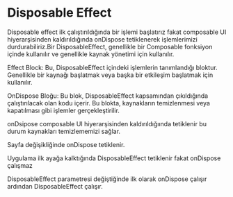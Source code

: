 Disposable Effect
=====================

Disposable effect ilk çalıştırıldığında bir işlemi başlatırız fakat composable UI hiyerarşisinden kaldırıldığında onDispose tetiklenerek işlemlerimizi durdurabiliriz.Bir DisposableEffect, genellikle bir Composable fonksiyon içinde kullanılır ve genellikle kaynak yönetimi için kullanılır.

Effect Block: Bu, DisposableEffect içindeki işlemlerin tanımlandığı bloktur. Genellikle bir kaynağı başlatmak veya başka bir etkileşim başlatmak için kullanılır.

OnDispose Bloğu: Bu blok, DisposableEffect kapsamından çıkıldığında çalıştırılacak olan kodu içerir. Bu blokta, kaynakların temizlenmesi veya kapatılması gibi işlemler gerçekleştirilir.

onDsipose composable UI hiyerarşisinden kaldırıldığıında tetiklenir bu durum kaynakları temizlememizi sağlar.

Sayfa değişikliğinde onDispose tetiklenir.

Uygulama ilk ayağa kalktığında DisposableEffect tetiklenir fakat onDispose çalışmaz

DisposableEffect parametresi değiştiğinde ilk olarak onDispose çalışır ardından DisposableEffect çalışır.
